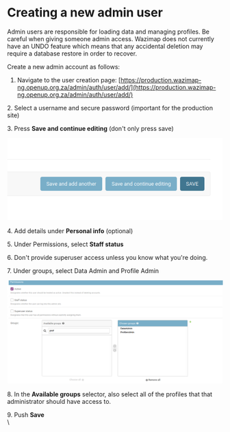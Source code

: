 # Creating a new admin user

Admin users are responsible for loading data and managing profiles. Be careful when giving someone admin access. Wazimap does not currently have an UNDO feature which means that any accidental deletion may require a database restore in order to recover.

Create a new admin account as follows:

1. Navigate to the user creation page: [https://production.wazimap-ng.openup.org.za/admin/auth/user/add/](https://production.wazimap-ng.openup.org.za/admin/auth/user/add/)

2\. Select a username and secure password (important for the production site)

3\. Press **Save and continue editing** (don't only press save)

![](<../.gitbook/assets/Screenshot from 2021-03-05 15-27-31.png>)

4\. Add details under **Personal info** (optional)

5\. Under Permissions, select **Staff status**

6\. Don't provide superuser access unless you know what you're doing.

7\. Under groups, select Data Admin and Profile Admin&#x20;

![](<../.gitbook/assets/Screenshot from 2021-03-05 15-20-10.png>)

8\. In the **Available groups** selector, also select all of the profiles that that administrator should have access to.

9\. Push **Save**\
\
